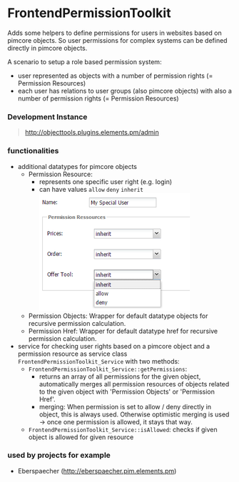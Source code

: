# FrontendPermissionToolkit 

Adds some helpers to define permissions for users in websites based on pimcore objects.
So user permissions for complex systems can be defined directly in pimcore objects.  

A scenario to setup a role based permission system: 
- user represented as objects with a number of permission rights (= Permission Resources)
- each user has relations to user groups (also pimcore objects) with also a number of permission rights (= Permission Resources)


### Development Instance
> http://objecttools.plugins.elements.pm/admin


### functionalities
- additional datatypes for pimcore objects
  - Permission Resource:
    - represents one specific user right (e.g. login) 
    - can have values ```allow``` ```deny``` ```inherit``` 
  ![sample](readme/img/sample.png)
  - Permission Objects: Wrapper for default datatype objects for recursive permission calculation. 
  - Permission Href: Wrapper for default datatype href for recursive permission calculation.
- service for checking user rights based on a pimcore object and a permission resource as service class ```FrontendPermissionToolkit_Service``` with two methods:
  - ```FrontendPermissionToolkit_Service::getPermissions```: 
    - returns an array of all permissions for the given object, automatically merges all permission resources of objects related to the given object with 'Permission Objects' or 'Permission Href'.
    - merging: When permission is set to allow / deny directly in object, this is always used. Otherwise optimistic merging is used -> once one permission is allowed, it stays that way.
  - ```FrontendPermissionToolkit_Service::isAllowed```: checks if given object is allowed for given resource


### used by projects for example
- Eberspaecher (http://eberspaecher.pim.elements.pm)